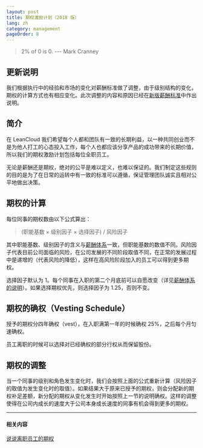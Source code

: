 ```yaml
---
layout: post
title: 期权激励计划（2018 版）
lang: zh
category: management
pageOrder: 8
---
```


> 2% of 0 is 0.  --- Mark Cranney

## 更新说明

我们根据执行中的经验和市场的变化对薪酬标准做了调整，由于级别结构的变化，期权的计算方式也有相应变化。此次调整的内容和原因已经在[新版薪酬标准](/salary-2018/)中作出说明。

## 简介

在 LeanCloud 我们希望每个人都和团队有一致的长期利益，以一种共同创业而不是为他人打工的心态投入工作，每个人也都应该分享产品的成功带来的长期价值，所以我们的期权激励计划包括每位全职员工。

无论是薪酬还是期权，绝对的公平是难以定义，也难以保证的。我们制定这些规则的目的是为了在日常的运转中有一致的标准可以遵循，保证管理团队诚实且相对公平地做出决策。

## 期权的计算

每位同事的期权数由以下公式算出：

> (职能基数 × 级别因子 × 选择因子) / 风险因子

其中职能基数、级别因子的含义与[薪酬体系](/salary-2018/)一致，但职能基数的数值不同。风险因子代表目前公司面临的风险，在公司发展的不同阶段取值不同，在正常的发展过程中是递增的（代表风险的降低），这样在高风险阶段加入的员工可以得到更多期权。

选择因子默认为 1。每个同事在入职的第二个月底前可以自愿改变（详见[薪酬体系的说明](/salary-2018/)）。如果选择期权优先，则选择因子为 1.25，否则不变。

## 期权的确权（Vesting Schedule）

授予的期权分四年确权（vest），在入职满第一年的时候确权 25%，之后每个月匀速确权。

员工离职的时候可以选择对已经确权的部分行权从而保留股份。

## 期权的调整

当一个同事的级别和角色发生变化时，我们会按照上面的公式重新计算（风险因子的取值为发生变化时的取值）。如果结果大于原来已授予的期权，则会分配新的期权补足差额，新分配的期权从变化发生时开始按照上一节的说明确权。这样的调整使得在公司内成长的速度大于公司本身成长速度的同事有机会得到更多的期权。

---

#### 相关内容

[说说离职员工的期权](https://1byte.io/options-of-leaving-employees/)
